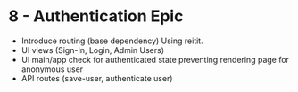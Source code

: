# 8 - Authentication Epic

- Introduce routing (base dependency)
    Using reitit.
- UI views (Sign-In, Login, Admin Users)
- UI main/app check for authenticated state preventing rendering page for anonymous user
- API routes (save-user, authenticate user)

